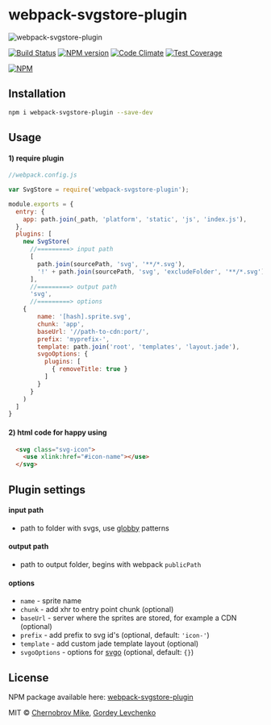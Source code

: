 # webpack-svgstore-plugin
![webpack-svgstore-plugin](https://lincolnloop.global.ssl.fastly.net/uploads/uploads/demo.png)

[![Build Status](https://travis-ci.org/mrsum/webpack-svgstore-plugin.svg?branch=master)](https://travis-ci.org/mrsum/webpack-svgstore-plugin)
[![NPM version](https://badge.fury.io/js/webpack-svgstore-plugin.svg)](https://badge.fury.io/js/webpack-svgstore-plugin)
[![Code Climate](https://codeclimate.com/github/mrsum/webpack-svgstore-plugin/badges/gpa.svg)](https://codeclimate.com/github/mrsum/webpack-svgstore-plugin)
[![Test Coverage](https://codeclimate.com/github/mrsum/webpack-svgstore-plugin/badges/coverage.svg)](https://codeclimate.com/github/mrsum/webpack-svgstore-plugin/coverage)

[![NPM](https://nodei.co/npm/webpack-svgstore-plugin.png?downloads=true&downloadRank=true&stars=true)](https://nodei.co/npm/webpack-svgstore-plugin/)

## Installation
```bash
npm i webpack-svgstore-plugin --save-dev
```
## Usage

#### 1) require plugin
```javascript
//webpack.config.js

var SvgStore = require('webpack-svgstore-plugin');

module.exports = {
  entry: {
    app: path.join(_path, 'platform', 'static', 'js', 'index.js'),
  },
  plugins: [
    new SvgStore(
      //=========> input path
      [
        path.join(sourcePath, 'svg', '**/*.svg'),
        '!' + path.join(sourcePath, 'svg', 'excludeFolder', '**/*.svg'),
      ],
      //=========> output path
      'svg',
      //=========> options
    {
        name: '[hash].sprite.svg',
        chunk: 'app',
        baseUrl: '//path-to-cdn:port/',
        prefix: 'myprefix-',
        template: path.join('root', 'templates', 'layout.jade'),
        svgoOptions: {
          plugins: [
            { removeTitle: true }
          ]
        }
      }
    )
  ]
}
```
#### 2) html code for happy using

```html
  <svg class="svg-icon">
    <use xlink:href="#icon-name"></use>
  </svg>
```
## Plugin settings

#### input path
- path to folder with svgs, use [globby](https://github.com/sindresorhus/globby) patterns

#### output path
- path to output folder, begins with webpack `publicPath`

#### options
- `name` - sprite name 
- `chunk` - add xhr to entry point chunk (optional) 
- `baseUrl` - server where the sprites are stored, for example a CDN (optional)
- `prefix` - add prefix to svg id's (optional, default: `'icon-'`)
- `template` - add custom jade template layout (optional)
- `svgoOptions` - options for [svgo](https://github.com/svg/svgo) (optional, default: `{}`)

## License

NPM package available here: [webpack-svgstore-plugin](https://www.npmjs.com/package/webpack-svgstore-plugin)

MIT © [Chernobrov Mike](http://mrsum.ru), [Gordey Levchenko](https://github.com/lgordey)
